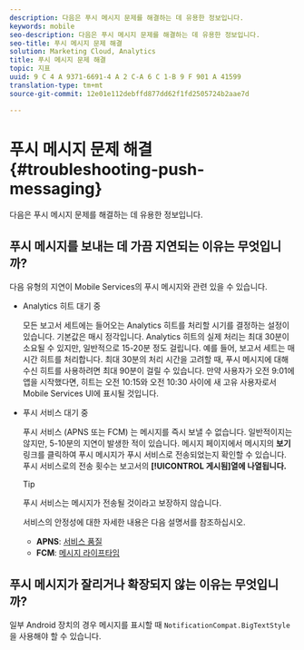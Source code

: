 ```yaml
---
description: 다음은 푸시 메시지 문제를 해결하는 데 유용한 정보입니다.
keywords: mobile
seo-description: 다음은 푸시 메시지 문제를 해결하는 데 유용한 정보입니다.
seo-title: 푸시 메시지 문제 해결
solution: Marketing Cloud, Analytics
title: 푸시 메시지 문제 해결
topic: 지표
uuid: 9 C 4 A 9371-6691-4 A 2 C-A 6 C 1-B 9 F 901 A 41599
translation-type: tm+mt
source-git-commit: 12e01e112debffd877dd62f1fd2505724b2aae7d

---
```



# 푸시 메시지 문제 해결 {#troubleshooting-push-messaging}

다음은 푸시 메시지 문제를 해결하는 데 유용한 정보입니다.

## 푸시 메시지를 보내는 데 가끔 지연되는 이유는 무엇입니까?

다음 유형의 지연이 Mobile Services의 푸시 메시지와 관련 있을 수 있습니다.

* Analytics 히트 대기 중

   모든 보고서 세트에는 들어오는 Analytics 히트를 처리할 시기를 결정하는 설정이 있습니다. 기본값은 매시 정각입니다. Analytics 히트의 실제 처리는 최대 30분이 소요될 수 있지만, 일반적으로 15-20분 정도 걸립니다. 예를 들어, 보고서 세트는 매시간 히트를 처리합니다. 최대 30분의 처리 시간을 고려할 때, 푸시 메시지에 대해 수신 히트를 사용하려면 최대 90분이 걸릴 수 있습니다. 만약 사용자가 오전 9:01에 앱을 시작했다면, 히트는 오전 10:15와 오전 10:30 사이에 새 고유 사용자로서 Mobile Services UI에 표시될 것입니다.

* 푸시 서비스 대기 중

   푸시 서비스 (APNS 또는 FCM) 는 메시지를 즉시 보낼 수 없습니다. 일반적이지는 않지만, 5-10분의 지연이 발생한 적이 있습니다. 메시지 페이지에서 메시지의 **보기** 링크를 클릭하여 푸시 메시지가 푸시 서비스로 전송되었는지 확인할 수 있습니다. 푸시 서비스로의 전송 횟수는 보고서의 **[!UICONTROL 게시됨]열에 나열됩니다.**

   >[!TIP]
   >
   >푸시 서비스는 메시지가 전송될 것이라고 보장하지 않습니다.

   서비스의 안정성에 대한 자세한 내용은 다음 설명서를 참조하십시오.

   * **APNS**: [서비스 품질](https://developer.apple.com/library/content/documentation/NetworkingInternet/Conceptual/RemoteNotificationsPG/APNSOverview.html#//apple_ref/doc/uid/TP40008194-CH8-SW5)
   * **FCM**: [메시지 라이프타임](https://firebase.google.com/docs/cloud-messaging/concept-options#lifetime)

## 푸시 메시지가 잘리거나 확장되지 않는 이유는 무엇입니까?

일부 Android 장치의 경우 메시지를 표시할 때 `NotificationCompat.BigTextStyle`을 사용해야 할 수 있습니다.
